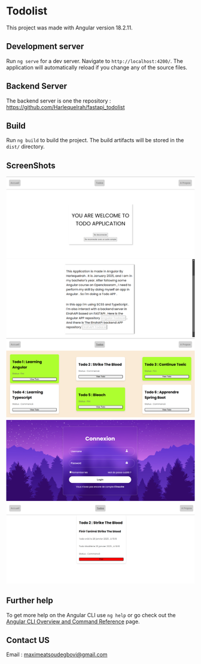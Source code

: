 # Todolist
This project was made with Angular version 18.2.11.

## Development server

Run `ng serve` for a dev server. Navigate to `http://localhost:4200/`. The application will automatically reload if you change any of the source files.

## Backend Server
The backend server is one the repository :
https://github.com/Harlequelrah/fastapi_todolist
## Build

Run `ng build` to build the project. The build artifacts will be stored in the `dist/` directory.

## ScreenShots

![LandingPage](screenshots/screenshot_1.png)
![AboutPage](screenshots/screenshot_2.png)
![TodosPage](screenshots/screenshot_3.png)
![LoginPage](screenshots/screenshot_4.png)
![LoginPage](screenshots/screenshot_5.png)





## Further help

To get more help on the Angular CLI use `ng help` or go check out the [Angular CLI Overview and Command Reference](https://angular.dev/tools/cli) page.

## Contact US

Email : maximeatsoudegbovi@gmail.com
